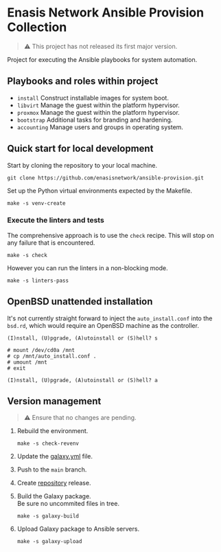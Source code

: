 # Enasis Network Ansible Provision Collection

> :warning: This project has not released its first major version.

Project for executing the Ansible playbooks for system automation.

## Playbooks and roles within project
- `install` Construct installable images for system boot.
- `libvirt` Manage the guest within the platform hypervisor.
- `proxmox` Manage the guest within the platform hypervisor.
- `bootstrap` Additional tasks for branding and hardening.
- `accounting` Manage users and groups in operating system.

## Quick start for local development
Start by cloning the repository to your local machine.
```
git clone https://github.com/enasisnetwork/ansible-provision.git
```
Set up the Python virtual environments expected by the Makefile.
```
make -s venv-create
```

### Execute the linters and tests
The comprehensive approach is to use the `check` recipe. This will stop on
any failure that is encountered.
```
make -s check
```
However you can run the linters in a non-blocking mode.
```
make -s linters-pass
```

## OpenBSD unattended installation
It's not currently straight forward to inject the `auto_install.conf` into the
`bsd.rd`, which would require an OpenBSD machine as the controller.

```
(I)nstall, (U)pgrade, (A)utoinstall or (S)hell? s

# mount /dev/cd0a /mnt
# cp /mnt/auto_install.conf .
# umount /mnt
# exit

(I)nstall, (U)pgrade, (A)utoinstall or (S)hell? a
```

## Version management
> :warning: Ensure that no changes are pending.

1. Rebuild the environment.
   ```
   make -s check-revenv
   ```

1. Update the [galaxy.yml](galaxy.yml) file.

1. Push to the `main` branch.

1. Create [repository](https://github.com/enasisnetwork/ansible-provision) release.

1. Build the Galaxy package.<br>Be sure no uncommited files in tree.
   ```
   make -s galaxy-build
   ```

1. Upload Galaxy package to Ansible servers.
   ```
   make -s galaxy-upload
   ```
